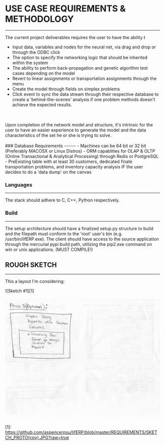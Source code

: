 # USE CASE REQUIREMENTS & METHODOLOGY
--------
The current project deliverables requires the user to have the ability t
 - Input data, variables and nodes for the neural net, via drag and drop or through the ODBC click
 - The option to specify the networking logic that should be inherited within the system
 - The ability to perform back-propagation and genetic algorithm test cases depending on the model
 - Revert to linear assignments or transportation assignments through the menu
 - Create the model through fields on simplex problems
 - Click event to sync the data stream through their respective database to create a 'behind-the-scenes' analysis if one 
   problem methods doesn't achieve the expected results.
<br>
<br>
Upon completion of the network model and structure, it's intrinsic for the user to have an easier experience to 
generate the model and the data characteristics of the set he or she is trying to solve.
<br>
<br>
### Database Requirements
------
- Machines can be 64 bit or 32 bit (Preferably MACOSX or Linux Distros)
- ORM capablities for OLAP & OLTP (Online Transactional & Analytical Processing) through Redis or PostgreSQL
- PreExisting table with at least 30 customers, dedicated finate transportation problems, and inventory capacity analysis
  IF the user decides to do a 'data dump' on the canvas

### Languages
------
The stack should adhere to C, C++, Python respectively.

### Build
------
The setup architecture should have a finalized setup.py structure to build and the filepath must conform to the 'root' user's bin
(e.g. /usr/bin/lifERP.exe). The client should have access to the source application through the mercurial pypi build path, utilizing the pip2.exe command on win or unix applications. (MUST COMPILE!)

## ROUGH SKETCH
------
This a layout I'm considering:

![Sketch #1][1]
<br>
<br>
![Sketch #2][2]
<br>
<br>
[1]: https://github.com/aspencerpsu/lifERP/blob/master/REQUIREMENTS/SKETCH_PROTO(cpy).JPG?raw=true

[2]: https://github.com/aspencerpsu/lifERP/blob/master/REQUIREMENTS/Loading.JPG

